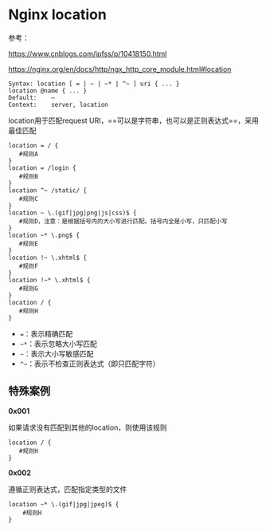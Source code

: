 # Nginx location

参考：

https://www.cnblogs.com/jpfss/p/10418150.html

https://nginx.org/en/docs/http/ngx_http_core_module.html#location

```
Syntax:	location [ = | ~ | ~* | ^~ ] uri { ... }
location @name { ... }
Default:	—
Context:	server, location
```

location用于匹配request  URI，==可以是字符串，也可以是正则表达式==，采用最佳匹配

```
location = / {
   #规则A
}
location = /login {
   #规则B
}
location ^~ /static/ {
   #规则C
}
location ~ \.(gif|jpg|png|js|css)$ {
   #规则D，注意：是根据括号内的大小写进行匹配。括号内全是小写，只匹配小写
}
location ~* \.png$ {
   #规则E
}
location !~ \.xhtml$ {
   #规则F
}
location !~* \.xhtml$ {
   #规则G
}
location / {
   #规则H
}
```

- `=`：表示精确匹配
- `~*`：表示忽略大小写匹配
- `~`：表示大小写敏感匹配
- `^~`：表示不检查正则表达式（即只匹配字符）

## 特殊案例

**0x001**

如果请求没有匹配到其他的location，则使用该规则

```
location / {
   #规则H
}
```

**0x002**

遵循正则表达式，匹配指定类型的文件

```
location ~* \.(gif|jpg|jpeg)$ {
    #规则H
}
```

